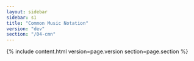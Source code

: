 ```yaml
---
layout: sidebar
sidebar: s1
title: "Common Music Notation"
version: "dev"
section: "/04-cmn"
---
```

{% include content.html version=page.version section=page.section %}